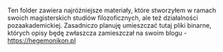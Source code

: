 Ten folder zawiera najróżniejsze materiały, które stworzyłem w ramach swoich magisterskich studiów filozoficznych, 
ale też działalności pozaakademickiej. Zasadniczo planuję umieszczać tutaj pliki binarne, których opisy będę 
zwłaszcza zamieszczał na swoim blogu - https://hegemonikon.pl

